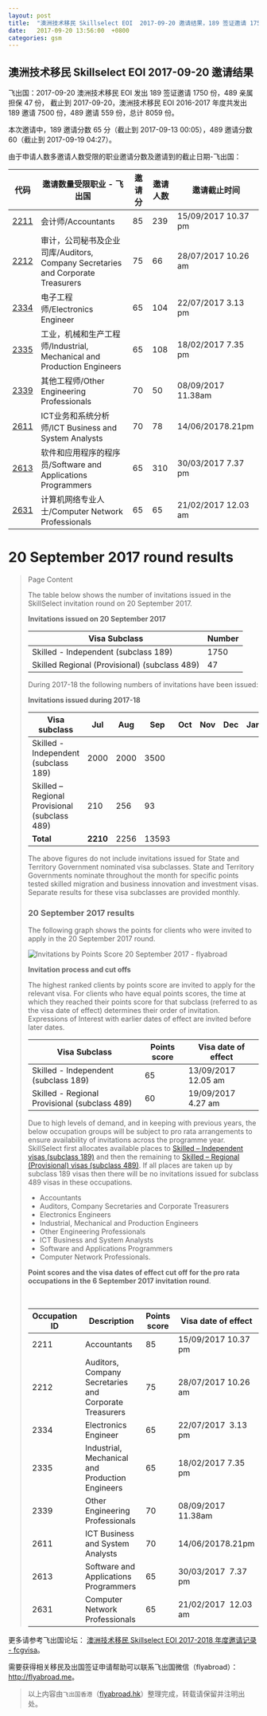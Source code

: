 ```yaml
---
layout: post
title:  "澳洲技术移民 Skillselect EOI  2017-09-20 邀请结果，189 签证邀请 1750 份，489 亲属担保 47 份"
date:   2017-09-20 13:56:00  +0800
categories: gsm
---
```


## 澳洲技术移民 Skillselect EOI  2017-09-20 邀请结果

飞出国：2017-09-20 澳洲技术移民 EOI 发出 189 签证邀请 1750 份，489 亲属担保 47 份，
截止到 2017-09-20，澳洲技术移民 EOI 2016-2017 年度共发出 189 邀请 7500 份，489 邀请 559 份，总计 8059 份。

本次邀请中，189 邀请分数 65 分（截止到 2017-09-13 00:05），489 邀请分数 60（截止到 2017-09-19 04:27）。

由于申请人数多邀请人数受限的职业邀请分数及邀请到的截止日期-飞出国：

代码 | 邀请数量受限职业 - 飞出国 | 邀请分 | 邀请人数 | 邀请截止时间
---- | ----------------------- | ----- | ------- | -----------
[2211] | 会计师/Accountants | 85 | 239 | 15/09/2017 10.37 pm
[2212] | 审计，公司秘书及企业司库/Auditors, Company Secretaries and Corporate Treasurers | 75 | 66 | 28/07/2017 10.26 am
[2334] | 电子工程师/Electronics Engineer | 65 | 104 | 22/07/2017 3.13 pm
[2335] | 工业，机械和生产工程师/Industrial, Mechanical and Production Engineers | 65 | 108 | 18/02/2017 7.35 pm
[2339] | 其他工程师/Other Engineering Professionals | 70 | 50 | 08/09/2017 11.38am
[2611] | ICT业务和系统分析师/ICT Business and System Analysts | 70 | 78 | 14/06/20178.21pm
[2613] | 软件和应用程序的程序员/Software and Applications Programmers | 65 | 310 | 30/03/2017 7.37 pm
[2631] | 计算机网络专业人士/Computer Network Professionals | 65 | 65 | 21/02/2017 12.03 am

# 20 September 2017 round results
> <!--Page content-->
> Page Content
> 
> ​The table below shows the number of invitations issued in the SkillSelect invitation round on&nbsp;20&nbsp;September 2017.
> 
> **Invitations issued on&nbsp;20 September 2017**
> 
> | **Visa Subclass** | **Number** |
> | --- | --- |
> | Skilled - Independent (subclass 189) | 1750 |
> | Skilled Regional (Provisional) (subclass 489) | 47 |
> 
> During 2017-18 the following numbers of invitations have been issued:
> 
> **Invitations issued during 2017-18**
> 
> | **Visa subclass** | **Jul** | **Aug** | **Sep** | **Oct** | **Nov** | **Dec** | **Jan** | **Feb** | **Mar** | **Apr** | **May** | **June** | **Total** |
> | --- | --- | --- | --- | --- | --- | --- | --- | --- | --- | --- | --- | --- | --- |
> | Skilled - Independent (subclass 189) | 2000 | 2000 | 3500 | &nbsp; | &nbsp; | &nbsp; | &nbsp; | &nbsp; | &nbsp; | &nbsp; | &nbsp; | &nbsp; | 7500 |
> | Skilled – Regional Provisional (subclass 489) | 210 | 256 | 93 | &nbsp; | &nbsp; | &nbsp; | &nbsp; | &nbsp; | &nbsp; | &nbsp; | &nbsp; | &nbsp; | 559 |
> | **Total** | **2210** | 2256 | 13593 | &nbsp; | &nbsp; | &nbsp; | &nbsp; | &nbsp; | &nbsp; | &nbsp; | &nbsp; | &nbsp; | **8059** |
> 
> The above figures do not include invitations issued for State and Territory Government nominated visa subclasses. State and Territory Governments nominate throughout the month for specific points tested skilled migration and business innovation and investment visas. Separate results for these visa subclasses are provided monthly.
> 
> ### 20 September 2017 results
> 
> The following graph shows the points for clients who were invited to apply in the&nbsp;20 September 2017 round.
> 
> ![Invitations by Points Score 20 September 2017 - flyabroad](http://www.border.gov.au/WorkinginAustralia/PublishingImages/20-September-2017.jpg)&nbsp;
> 
> **Invitation process and cut offs**
> 
> The highest ranked clients by points score are invited to apply for the relevant visa. For clients who have equal points scores, the time at which they reached their points score for that subclass (referred to as the visa date of effect) determines their order of invitation. Expressions of Interest with earlier dates of effect are invited before later dates.
> 
> | **Visa Subclass** | **Points score** | **Visa date of effect** |
> | --- | --- | --- |
> | Skilled - Independent (subclass 189) | 65 | 13/09/2017 12.05 am |
> | Skilled - Regional Provisional (subclass 489) | 60 | 19/09/2017&nbsp; 4.27 am |
> 
> Due to high levels of demand, and in keeping with previous years, the below occupation groups will be subject to pro rata arrangements to ensure availability of invitations across the programme year. SkillSelect first allocates available places to [Skilled – Independent visas (subclass 189)](http://flyabroad.io/au/skilled/190) and then the remaining to [Skilled – Regional (Provisional) visas (subclass 489)](http://flyabroad.io/au/skilled/489). If all places are taken up by subclass 189 visas then there will be no invitations issued for subclass 489 visas in these occupations.
> 
> - Accountants
> - Auditors, Company Secretaries and Corporate Treasurers
> - Electronics Engineers
> - Industrial, Mechanical and Production Engineers
> - Other Engineering Professionals
> - ICT Business and System Analysts
> - Software and Applications Programmers
> - Computer Network Professionals.
> 
> **Point scores and the visa dates of effect cut off for the pro rata occupations in the&nbsp;6 September 2017 invitation round**.
> 
> &nbsp;
> 
> | **Occupation ID** | **Description** | **Points score** | **Visa date of effect** |
> | --- | --- | --- | --- |
> | 2211 | Accountants | 85 | 15/09/2017 10.37 pm |
> | 2212 | Auditors, Company Secretaries and Corporate Treasurers | 75 | 28/07/2017 10.26 am |
> | 2334 | Electronics Engineer | 65 | 22/07/2017&nbsp; 3.13 pm |
> | 2335 | Industrial, Mechanical and Production Engineers | 65 | 18/02/2017 7.35 pm |
> | 2339 | Other Engineering Professionals | 70 | 08/09/2017 11.38am |
> | 2611 | ICT Business and System Analysts | 70 | 14/06/20178.21pm |
> | 2613 | Software and Applications Programmers | 65 | 30/03/2017&nbsp; 7.37 pm |
> | 2631 | Computer Network Professionals | 65 | 21/02/2017&nbsp; 12.03 am |
> 

更多请参考飞出国论坛： [澳洲技术移民 Skillselect EOI 2017-2018 年度邀请记录 - fcgvisa](http://bbs.fcgvisa.com/t/skillselect-eoi-2017-2018/24327)。

需要获得相关移民及出国签证申请帮助可以联系飞出国微信（flyabroad）： <a href="http://flyabroad.me/contact" target="_blank">http://flyabroad.me</a>。

> 以上内容由`飞出国香港`（<a href="http://flyabroad.hk/" target="_blank">flyabroad.hk</a>）整理完成，转载请保留并注明出处。


[2211]: http://bbs.fcgvisa.com/t/flyabroad/7058
[2212]: http://bbs.fcgvisa.com/t/flyabroad/7059
[2334]: http://bbs.fcgvisa.com/t/flyabroad/7089
[2335]: http://bbs.fcgvisa.com/t/flyabroad/7090
[2339]: http://bbs.fcgvisa.com/t/flyabroad/7092
[2611]: http://bbs.fcgvisa.com/t/flyabroad/7133
[2613]: http://bbs.fcgvisa.com/t/flyabroad/7134
[2631]: http://bbs.fcgvisa.com/t/flyabroad/7136

